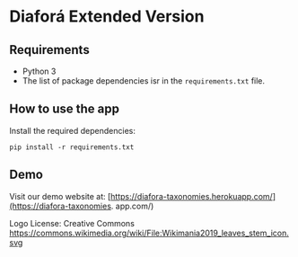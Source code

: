 # Diaforá Extended Version

## Requirements

* Python 3
* The list of package dependencies isr in the `requirements.txt` file.

## How to use the app

Install the required dependencies:
```
pip install -r requirements.txt
```


## Demo
Visit our demo website at:
[https://diafora-taxonomies.herokuapp.com/](https://diafora-taxonomies. 
app.com/)

Logo License: Creative Commons
https://commons.wikimedia.org/wiki/File:Wikimania2019_leaves_stem_icon.svg


